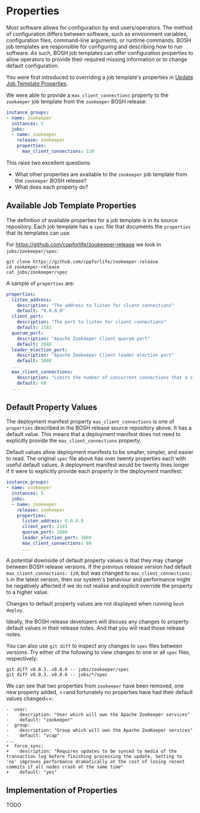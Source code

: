 # Properties

Most software allows for configuration by end users/operators. The method of configuration differs between software, such as environment variables, configuration files, command-line arguments, or runtime commands. BOSH job templates are responsible for configuring and describing how to run software. As such, BOSH job templates can offer configuration properties to allow operators to provide their required missing information or to change default configuration.

You were first introduced to overriding a job template's properties in [Update Job Template Properties](/deployment-updates/#update-job-template-properties).

We were able to provide a `max_client_connections` property to the `zookeeper` job template from the `zookeeper` BOSH release:

```yaml hl_lines="7 8"
instance_groups:
- name: zookeeper
  instances: 5
  jobs:
  - name: zookeeper
    release: zookeeper
    properties:
      max_client_connections: 120
```

This raise two excellent questions:

* What other properties are available to the `zookeeper` job template from the `zookeeper` BOSH release?
* What does each property do?

## Available Job Template Properties

The definition of available properties for a job template is in its source repository. Each job template has a `spec` file that documents the `properties` that its templates can use.

For https://github.com/cppforlife/zookeeper-release we look in `jobs/zookeeper/spec`:

```
git clone https://github.com/cppforlife/zookeeper-release
cd zookeeper-release
cat jobs/zookeeper/spec
```

A sample of `properties` are:

```yaml hl_lines="15 16 17"
properties:
  listen_address:
    description: "The address to listen for client connections"
    default: "0.0.0.0"
  client_port:
    description: "The port to listen for client connections"
    default: 2181
  quorum_port:
    description: "Apache Zookeeper Client quorum port"
    default: 2888
  leader_election_port:
    description: "Apache Zookeeper Client leader election port"
    default: 3888
  ...
  max_client_connections:
    description: "Limits the number of concurrent connections that a single client may make to a single member of the ZooKeeper ensemble"
    default: 60
  ...
```

## Default Property Values

The deployment manifest property `max_client_connections` is one of `properties` described in the BOSH release source repository above. It has a default value. This means that a deployment manifest does not need to explicitly provide the `max_client_connections` property.

Default values allow deployment manifests to be smaller, simpler, and easier to read. The original `spec` file above has over twenty properties each with useful default values. A deployment manifest would be twenty lines longer if it were to explicitly provide each property in the deployment manifest:

```yaml hl_lines="8 9 10 11 12"
instance_groups:
- name: zookeeper
  instances: 5
  jobs:
  - name: zookeeper
    release: zookeeper
    properties:
      listen_address: 0.0.0.0
      client_port: 2181
      quorum_port: 2888
      leader_election_port: 3888
      max_client_connections: 60
      ...
```

A potential downside of default property values is that they may change between BOSH release versions. If the previous release version had default `max_client_connections: 120`, but was changed to `max_client_connections: 5` in the latest version, then our system's behaviour and performance might be negatively affected if we do not realise and explicit override the property to a higher value.

Changes to default property values are not displayed when running `bosh deploy`.

Ideally, the BOSH release developers will discuss any changes to property default values in their release notes. And that you will read those release notes.

You can also use `git diff` to inspect any changes to `spec` files between versions. Try either of the following to view changes to one or all `spec` files, respectively:

```
git diff v0.0.3..v0.0.6 -- jobs/zookeeper/spec
git diff v0.0.3..v0.0.6 -- jobs/*/spec
```

We can see that two properties from `zookeeper` have been removed, one new property added, ==and fortunately no properties have had their default values changed==:

```
-  user:
-    description: "User which will own the Apache ZooKeeper services"
-    default: "zookeeper"
-  group:
-    description: "Group which will own the Apache ZooKeeper services"
-    default: "vcap"
...
+  force_sync:
+    description: "Requires updates to be synced to media of the transaction log before finishing processing the update. Setting to 'no' improves performance dramatically at the cost of losing recent commits if all nodes crash at the same time"
+    default: "yes"
```

## Implementation of Properties

TODO
